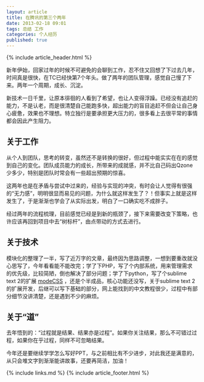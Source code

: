 ```yaml
---
layout: article
title: 在腾讯的第三个两年
date: 2013-02-18 09:01
tags: 总结 工作
categories: 个人经历
published: true
---
```


{% include  article_header.html %}

新年伊始，回家过年的时候不可避免的会聊到工作，忍不住又回想了下过去几年，时间真是很快，在TC已经快第7个年头。做了两年的团队管理，感觉自己慢了下来。两年一个周期，成长、沉淀。

新技术一日千里，让原本徘徊的人看到了希望，也让人变得浮躁。已经没有追赶的能力，不是认老，而是很清楚自己能跑多快，超出能力的盲目追赶不但会让自己身心疲惫，效果也不理想。特立独行是要承担更大压力的，很多看上去很平常的事情都会因此产生阻力。

## 关于工作

从个人到团队，思考的转变，虽然还不是转换的很好，但过程中能实实在在的感觉到自己的变化。团队成员能力的成长，所带来的成就感，并不比自己码出Qzone少多少，特别是团队时常会有一些超出预期的惊喜。

这两年也是在矛盾与尝试中过来的，经验与实现的冲突，有时会让人觉得有很强的“无力感”，明明很显而易见的问题，为什么就这样发生了？！但事实上就是这样发生了，于是渐渐也学会了从实际出发，明白了一口确实吃不成胖子。

经过两年的流程梳理，目前感觉已经是到新的瓶颈了，接下来需要改变下策略，也许应该再回到项目中去“树标杆”，由点带动的方式去进行。

## 关于技术

模块化的整理了一半，写了近万字的文章，最终因为思路调整，一想到要重改就没心思写了，今年看看能不能改完；学了下PHP，写了个内部系统，用来管理需求的优先级，比较简陋，倒也解决了部分问题；学了下python，写了个sublime text 2的扩展 [modeCSS](https://github.com/ghostzhang/modeCSS) ，还是个半成品，核心功能还没写，关于sublime text 2的扩展开发，后继可以写下基础的部分，网上能找到的中文教程很少，过程中有部分细节没讲清楚，还是遇到不少的麻烦。

## 关于“道”

去年悟到的：“过程就是结果、结果亦是过程”。如果你关注结果，那么不可错过过程，如果你在乎过程，同样不可忽略结果。

今年还是要继续学学怎么写好PPT，与之前相比有不少进步，对此我还是满意的，从只会堆文字到渐渐能讲故事，还要再简洁，加油！

{% include links.md %}
{% include article_footer.html %}
